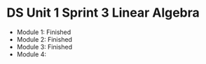 # DS Unit 1 Sprint 3 Linear Algebra

- Module 1: Finished
- Module 2: Finished
- Module 3: Finished
- Module 4:
